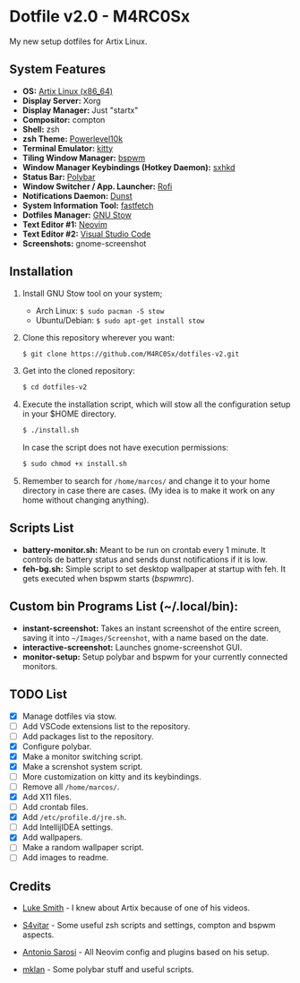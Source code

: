 # Dotfile v2.0 - M4RC0Sx
My new setup dotfiles for Artix Linux.

## System Features
* **OS:** [Artix Linux (x86_64)](https://artixlinux.org/)
* **Display Server:** Xorg
* **Display Manager:** Just "startx"
* **Compositor:** compton
* **Shell:** zsh
* **zsh Theme:** [Powerlevel10k](https://github.com/romkatv/powerlevel10k)
* **Terminal Emulator:** [kitty](https://sw.kovidgoyal.net/kitty/)
* **Tiling Window Manager:** [bspwm](https://github.com/baskerville/bspwm)
* **Window Manager Keybindings (Hotkey Daemon):** [sxhkd](https://github.com/baskerville/sxhkd) 
* **Status Bar:** [Polybar](https://github.com/polybar/polybar)
* **Window Switcher / App. Launcher:** [Rofi](https://github.com/davatorium/rofi)
* **Notifications Daemon:** [Dunst](https://github.com/dunst-project/dunst)
* **System Information Tool:** [fastfetch](https://github.com/LinusDierheimer/fastfetch)
* **Dotfiles Manager:** [GNU Stow](https://www.gnu.org/software/stow/)
* **Text Editor #1:** [Neovim](https://neovim.io/)
* **Text Editor #2:** [Visual Studio Code](https://code.visualstudio.com/)
* **Screenshots:** gnome-screenshot


## Installation
1. Install GNU Stow tool on your system;
   - Arch Linux: `$ sudo pacman -S stow`
   - Ubuntu/Debian: `$ sudo apt-get install stow`

2. Clone this repository wherever you want:
    ```bash
    $ git clone https://github.com/M4RC0Sx/dotfiles-v2.git
    ```

3. Get into the cloned repository:
    ```bash
    $ cd dotfiles-v2
    ```

4. Execute the installation script, which will stow all the configuration setup in your $HOME directory.
    ```bash
    $ ./install.sh
    ```

    In case the script does not have execution permissions:
    
    ```bash
    $ sudo chmod +x install.sh
    ```

5. Remember to search for `/home/marcos/` and change it to your home directory in case there are cases. (My idea is to make it work on any home without changing anything).


## Scripts List
- **battery-monitor.sh:** Meant to be run on crontab every 1 minute. It controls de battery status and sends dunst notifications if it is low.
- **feh-bg.sh:** Simple script to set desktop wallpaper at startup with feh. It gets executed when bspwm starts (*bspwmrc*). 


## Custom bin Programs List (~/.local/bin):
- **instant-screenshot:** Takes an instant screenshot of the entire screen, saving it into `~/Images/Screenshot`, with a name based on the date.
- **interactive-screenshot:** Launches gnome-screenshot GUI.
- **monitor-setup:** Setup polybar and bspwm for your currently connected monitors.

## TODO List
- [x] Manage dotfiles via stow.
- [ ] Add VSCode extensions list to the repository.
- [ ] Add packages list to the repository.
- [x] Configure polybar.
- [x] Make a monitor switching script.
- [x] Make a screnshot system script.
- [ ] More customization on kitty and its keybindings.
- [ ] Remove all `/home/marcos/`.
- [x] Add X11 files.
- [ ] Add crontab files.
- [x] Add `/etc/profile.d/jre.sh`.
- [ ] Add IntellijIDEA settings.
- [x] Add wallpapers.
- [ ] Make a random wallpaper script.
- [ ] Add images to readme.

## Credits
- [Luke Smith](https://lukesmith.xyz/) - I knew about Artix because of one of his videos.

- [S4vitar](https://s4vitar.github.io/bspwm-configuration-files/#/) - Some useful zsh scripts and settings, compton and bspwm aspects.

- [Antonio Sarosi](https://github.com/antoniosarosi/dotfiles) - All Neovim config and plugins based on his setup.

- [mklan](https://github.com/mklan) - Some polybar stuff and useful scripts.
